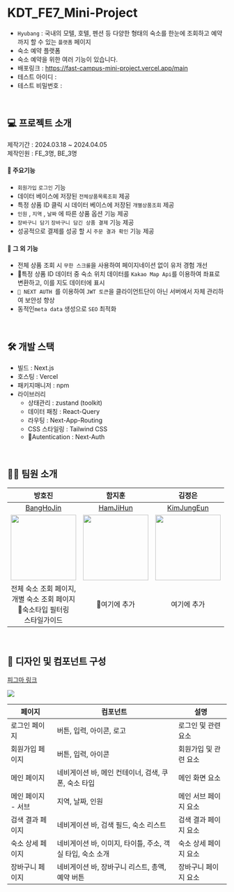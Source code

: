 # KDT_FE7_Mini-Project

- ```Hyubang``` : 국내의 모텔, 호텔, 펜션 등 다양한 형태의 숙소를 한눈에 조회하고 예약까지 할 수 있는 ```플랫폼``` 페이지
- 숙소 예약 플랫폼
- 숙소 예약을 위한 여러 기능이 있습니다.
- 배포링크 : https://fast-campus-mini-project.vercel.app/main
- 테스트 아이디 : 
- 테스트 비밀번호 : 

<br>

## 💻 프로젝트 소개

제작기간 : 2024.03.18 ~ 2024.04.05 <br>
제작인원 : FE_3명, BE_3명

#### 📌 주요기능
-  ```회원가입``` ```로그인``` 기능
- 데이터 베이스에 저장된 ```전체상품목록조회``` 제공
- 특정 상품 ID 클릭 시 데이터 베이스에 저장된 ```개별상품조회``` 제공
- ```인원``` ,  ```지역``` ,  ```날짜``` 에 따른 상품 옵션 기능 제공
- ```장바구니 담기``` ```장바구니 담긴 상품 결제``` 기능 제공
- 성공적으로 결제를 성공 할 시 ```주문 결과 확인``` 기능 제공

#### 📌 그 외 기능
-  전체 상품 조회 시 ```무한 스크롤```을 사용하여 페이지네이션 없이 유저 경험 개선
- 특정 상품 ID 데이터 중 숙소 위치 데이터를 ```Kakao Map Api```를 이용하여 좌표로 변환하고, 이를 지도 데이터에 표시
-  ``` NEXT AUTH ```를 이용하여 ```JWT 토큰```을 클라이언트단이 아닌 서버에서 자체 관리하여 보안성 향상
- 동적인```meta data``` 생성으로 ```SEO``` 최적화 

<br>

## 🛠️ 개발 스택

- 빌드 : Next.js
- 호스팅 : Vercel
- 패키지매니저 : npm
- 라이브러리
    - 상태관리 : zustand (toolkit)
    - 데이터 패칭 : React-Query
    - 라우팅 : Next-App-Routing
    - CSS 스타일링 : Tailwind CSS
    - Autentication : Next-Auth

<br>
     
## 👩‍💻 팀원 소개

| 방호진  |  함지훈   |  김정은   |
| :------------: | :------------: |:------------: | 
| [BangHoJin ](https://github.com/banghogu)  |  [HamJiHun](https://github.com/)  |  [KimJungEun](https://github.com/)  |    
|  <img width="150" src="https://www.techm.kr/news/photo/202107/86116_89523_1948.png"/> |  <img width ="150" src="https://www.techm.kr/news/photo/202107/86116_89523_1948.png" >  | <img width="150" src="https://www.techm.kr/news/photo/202107/86116_89523_1948.png"> |
| 전체 숙소 조회 페이지, <br> 개별 숙소 조회 페이지 <br> 숙소타입 필터링 <br>스타일가이드   |  여기에 추가 | 여기에 추가  |

<br>

## 🎁 디자인 및 컴포넌트 구성

[피그마 링크](https://www.figma.com/file/Z7J7lU8tbDEEldcyiGIGZa?embed_host=notion&kind=file&node-id=0%3A1&type=whiteboard&viewer=1)

![](https://velog.velcdn.com/images/banghogu/post/727f6d7a-e2d3-4490-bbc5-74289cc25a12/image.png)

| 페이지               | 컴포넌트            | 설명                                         |
|---------------------|---------------------|---------------------------------------------|
| 로그인 페이지       | 버튼, 입력, 아이콘, 로고 | 로그인 및 관련 요소                           |
| 회원가입 페이지     | 버튼, 입력, 아이콘 | 회원가입 및 관련 요소                         |
| 메인 페이지         | 네비게이션 바, 메인 컨테이너, 검색, 쿠폰, 숙소 타입 | 메인 화면 요소                                |
| 메인 페이지 - 서브  | 지역, 날짜, 인원 | 메인 서브 페이지 요소                         |
| 검색 결과 페이지    | 네비게이션 바, 검색 필드, 숙소 리스트 | 검색 결과 페이지 요소                          |
| 숙소 상세 페이지    | 네비게이션 바, 이미지, 타이틀, 주소, 객실 타입, 숙소 소개 | 숙소 상세 페이지 요소                        |
| 장바구니 페이지    | 네비게이션 바, 장바구니 리스트, 총액, 예약 버튼 | 장바구니 페이지 요소                          |

<br>

